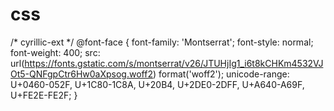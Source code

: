 # css

/* cyrillic-ext */
@font-face {
  font-family: 'Montserrat';
  font-style: normal;
  font-weight: 400;
  src: url(https://fonts.gstatic.com/s/montserrat/v26/JTUHjIg1_i6t8kCHKm4532VJOt5-QNFgpCtr6Hw0aXpsog.woff2) format('woff2');
  unicode-range: U+0460-052F, U+1C80-1C8A, U+20B4, U+2DE0-2DFF, U+A640-A69F, U+FE2E-FE2F;
}
